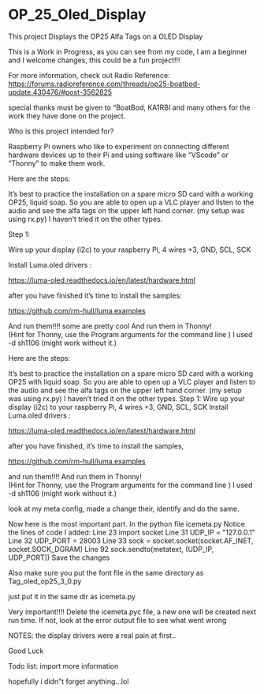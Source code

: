 # OP_25_Oled_Display
This project Displays the OP25 Alfa  Tags on a OLED Display

This is a Work in Progress,
as you can see from my code, I am a beginner and I welcome changes, this could be a fun project!!!
  
For more information, check out Radio Reference:
 https://forums.radioreference.com/threads/op25-boatbod-update.430476/#post-3562825
 
special thanks must be given to “BoatBod, KA1RBI and many others for the work they have done on the project.

Who is this project intended for?

Raspberry Pi owners who like to experiment on connecting different hardware devices up to their Pi and using software like “VScode” or “Thonny” to make them work.

Here are the steps:

It’s best to practice the installation on a spare micro SD card with a working OP25, liquid soap. So you are able to open up a VLC player and listen to the audio and see the alfa tags on the upper left hand corner. (my setup was using rx.py) I haven’t tried it on the other types.

Step 1:

Wire up your display (i2c) to your raspberry Pi, 4 wires +3, GND, SCL, SCK 

Install Luma.oled drivers :

https://luma-oled.readthedocs.io/en/latest/hardware.html

after you have finished it’s time to install the samples:

https://github.com/rm-hull/luma.examples

And run them!!!! some are pretty cool
And run them in Thonny!  
(Hint for Thonny, use the Program arguments for the command line ) I used -d sh1106 (might work without it.)

Here are the steps:

It’s best to practice the installation on a spare micro SD card with a working OP25 with liquid soap. So you are able to open up a VLC player and listen to the audio and see the alfa tags on the upper left hand corner. (my setup was using rx.py) I haven’t tried it on the other types.
Step 1:
Wire up your display (i2c) to your raspberry Pi, 4 wires +3, GND, SCL, SCK 
Install Luma.oled drivers :

https://luma-oled.readthedocs.io/en/latest/hardware.html

after you have finished,  it’s time to install the samples,

https://github.com/rm-hull/luma.examples

and run them!!!!
And run them in Thonny!  
(Hint for Thonny, use the Program arguments for the command line ) I used -d sh1106 (might work without it.)

look at my meta config, made a change their, identify and do the same.

Now here is the most important part.
In the python file icemeta.py 
Notice the lines of code I added:
Line 23  import socket
Line 31  UDP_IP = "127.0.0.1"
Line 32 UDP_PORT = 28003
Line 33 sock = socket.socket(socket.AF_INET, socket.SOCK_DGRAM)
Line 92  sock.sendto(metatext, (UDP_IP, UDP_PORT))
Save the changes

Also make sure you put the font file in the same directory as Tag_oled_op25_3_0.py

just put it in the same dir as icemeta.py 

Very important!!!! 
Delete the icemeta.pyc file, a new one will be created next run time.
If not, look at the error output file to see what went wrong

NOTES:
the display drivers were a real pain at first..

Good Luck

Todo list:
import more information 

hopefully i didn"t forget anything...lol

